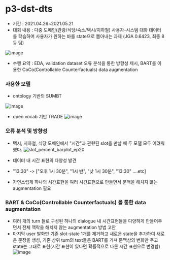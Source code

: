# p3-dst-dts
- 기간 : 2021.04.26~2021.05.21
- 대회 내용 : 다중 도메인(관광/식당/숙소/택시/지하철) 사용자-시스템 대화 데이터를 학습하여 사용자가 원하는 바를 state으로 뽑아내는 과제 (JGA 0.6423, 최종 8등 팀)

![image](https://user-images.githubusercontent.com/52443401/145763906-75399b3c-22e3-4e42-8476-55d3717e2aa8.png)
- 수행 요약 : EDA, validation dataset 오류 분석을 통한 방향성 제시, BART를 이용한 CoCo(Controllable Counterfactuals) data augmentation


### 사용한 모델
- ontology 기반의 SUMBT

![image](https://user-images.githubusercontent.com/52443401/145764250-0fce1a07-d9c9-4941-ba2a-5c0b60d178b0.png)

- open vocab 기반 TRADE
![image](https://user-images.githubusercontent.com/52443401/145764404-407210b0-c1ff-483c-8fe1-bf449991ea1e.png)

### 오류 분석 및 방향성
- 택시, 지하철, 식당 도메인에서 "시간"과 관련된 slot을 만날 때 두 모델 모두 어려워했다.
![slot_percent_barplot_ep20](https://user-images.githubusercontent.com/52443401/145764775-ecb58c8d-d71b-4760-ba29-d9b8dc70b4ed.png)

- 데이터 내 시간 표현의 다양성 발견 
- "13:30" -> ["오후 1시 30분", "1시 반", "낮 1시 30분", "13:30" ....etc]
- 자연스럽게 하나의 시간표현을 여러 시간표현으로 만들면서 문맥을 해치지 않는 augmentation 필요

### BART & CoCo(Controllable Counterfactuals) 을 통한 data augmentation
- 여러 개의 turn 들로 구성된 하나의 dialogue 내 시간표현들을 다양하게 만들어주면서 전체 맥락을 해치지 않는 augmentation 방법 고안
- 마지막 user 발화만 기존 slot-state 1개를 제거하고 새로운 state을 추가하여 새로운 문장을 생성, 기존 상위 turn의 text들은 BART를 거쳐 문맥상의 변화만 주고 state는 그대로 표현(시간 표현이 있다면 확률적으로 다른 시간 표현으로 변경함)
![image](https://user-images.githubusercontent.com/52443401/145765432-497eae92-dd07-40e6-8d6c-358f358b8d5e.png)

